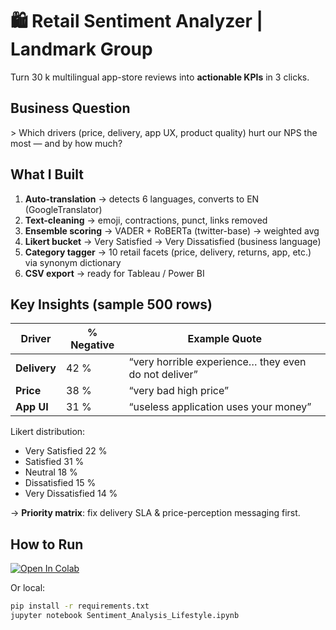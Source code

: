 # 🛍️ Retail Sentiment Analyzer | Landmark Group
Turn 30 k multilingual app-store reviews into **actionable KPIs** in 3 clicks.

## Business Question
&gt; Which drivers (price, delivery, app UX, product quality) hurt our NPS the most — and by how much?

## What I Built
1. **Auto-translation** → detects 6 languages, converts to EN (GoogleTranslator)  
2. **Text-cleaning** → emoji, contractions, punct, links removed  
3. **Ensemble scoring** → VADER + RoBERTa (twitter-base) → weighted avg  
4. **Likert bucket** → Very Satisfied → Very Dissatisfied (business language)  
5. **Category tagger** → 10 retail facets (price, delivery, returns, app, etc.) via synonym dictionary  
6. **CSV export** → ready for Tableau / Power BI

## Key Insights (sample 500 rows)
| Driver | % Negative | Example Quote |
|---|---|---|
| **Delivery** | 42 % | “very horrible experience… they even do not deliver” |
| **Price** | 38 % | “very bad high price” |
| **App UI** | 31 % | “useless application uses your money” |

Likert distribution:  
- Very Satisfied 22 %  
- Satisfied 31 %  
- Neutral 18 %  
- Dissatisfied 15 %  
- Very Dissatisfied 14 %  

→ **Priority matrix**: fix delivery SLA & price-perception messaging first.

## How to Run
[![Open In Colab](https://colab.research.google.com/assets/colab-badge.svg)](https://colab.research.google.com/github/VipulKumarDubey/retail-sentiment-analyzer/blob/main/Sentiment_Analysis_Lifestyle.ipynb)

Or local:
```bash
pip install -r requirements.txt
jupyter notebook Sentiment_Analysis_Lifestyle.ipynb
